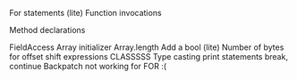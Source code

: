 For statements
(lite) Function invocations
<!-- Expressions -->
Method declarations
<!-- Quadruples -->
FieldAccess
Array initializer
Array.length
Add a bool
(lite) Number of bytes for offset
shift expressions
CLASSSSS
Type casting
print statements
break, continue
Backpatch not working for FOR :(